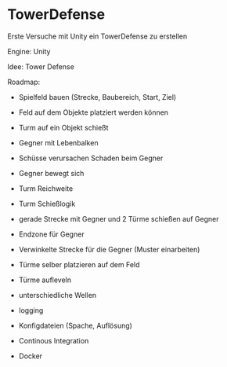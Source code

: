 # TowerDefense
Erste Versuche mit Unity ein TowerDefense zu erstellen

Engine: Unity

Idee: Tower Defense

Roadmap:

- Spielfeld bauen (Strecke, Baubereich, Start, Ziel)
- Feld auf dem Objekte platziert werden können
- Turm auf ein Objekt schießt
- Gegner mit Lebenbalken
- Schüsse verursachen Schaden beim Gegner
- Gegner bewegt sich
- Turm Reichweite
- Turm Schießlogik
- gerade Strecke mit Gegner und 2 Türme schießen auf Gegner  
- Endzone für Gegner
- Verwinkelte Strecke für die Gegner (Muster einarbeiten)
- Türme selber platzieren auf dem Feld
- Türme aufleveln
- unterschiedliche Wellen



- logging 
- Konfigdateien (Spache, Auflösung)
- Continous Integration
- Docker 
